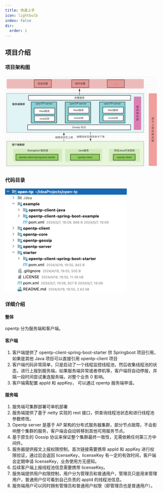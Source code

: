 ```yaml
---
title: 快速上手
icon: lightbulb
index: false
dir:
  order: 1
---
```


## 项目介绍

### 项目架构图

![项目架构图](architecture.png)

### 代码目录

![代码目录](code.png)


### 详细介绍
#### 整体
opentp 分为服务端和客户端。  
#### 客户端
1. 客户端提供了 opentp-client-spring-boot-starter 供 Springboot 项目引用，如果是其他 Java 项目可以直接引用 opentp-client 项目  
2. 客户端代码非常简单，只是启动了一个线程监控线程池，然后收集线程池的状态，进行上报到服务端，如果服务端异常或者停机等，客户端将自动停报，并隔一段时间尝试重连服务端，对整个业务 0 影响。  
3. 客户端需配置 appId 和 appKey， 可以通过 opentp 服务端申请。
#### 服务端
1. 服务端可集群部署可单机部署
2. 服务端提供了基于 netty 实现的 rest 接口，供查询线程池状态和进行线程池参数修改。
3. Opentp server 是基于 AP 架构的分布式服务器集群，部分节点故障，不会影响整个集群的服务，客户端会自动转移到其他可用服务节点。
4. 基于原生的 Gossip 协议来保证整个集群最终一致性，无需依赖任何第三方中间件。
5. 服务器提供报文上报权限控制，首次链接需要携带 appId 和 appKey 进行权限验证，通过后会返回 licenseKey，licenseKey 有一定的有效时间，客户端会定期申请 licenseKey，业务使用方无感知。 
6. 后续客户端上报线程池信息需要携带 licenseKey。
7. 服务端提供用户权限控制，用户分为管理员和普通用户，管理员只是用来管理用户，普通用户仅可看到自己负责的 appId 的线程池信息。
8. 服务端用户可以同时拥有管理员和普通用户权限（即管理员也是普通用户）。 